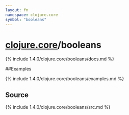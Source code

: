 ```yaml
---
layout: fn
namespace: clojure.core
symbol: "booleans"
---
```


# [clojure.core](../)/booleans

{% include 1.4.0/clojure.core/booleans/docs.md %}

##Examples

{% include 1.4.0/clojure.core/booleans/examples.md %}
## Source
{% include 1.4.0/clojure.core/booleans/src.md %}


